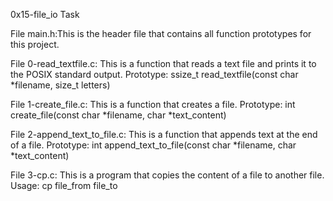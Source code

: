 0x15-file_io Task


File main.h:This is the header file that contains all function prototypes for this project.


File 0-read_textfile.c: This is a function that reads a text file and prints it to the POSIX standard output.
	Prototype: ssize_t read_textfile(const char *filename, size_t letters)


File 1-create_file.c: This is a function that creates a file.
	Prototype: int create_file(const char *filename, char *text_content)


File 2-append_text_to_file.c: This is a function that appends text at the end of a file.
	Prototype: int append_text_to_file(const char *filename, char *text_content)


File 3-cp.c: This is a program that copies the content of a file to another file.
	Usage: cp file_from file_to
